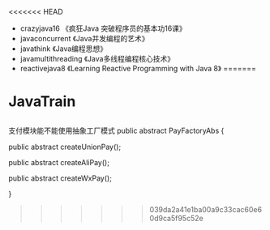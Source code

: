 <<<<<<< HEAD
- crazyjava16 《疯狂Java 突破程序员的基本功16课》
- javaconcurrent 《Java并发编程的艺术》
- javathink 《Java编程思想》
- javamultithreading 《Java多线程编程核心技术》
- reactivejava8 《Learning Reactive Programming with Java 8》
=======
# JavaTrain



##  
支付模块能不能使用抽象工厂模式
public abstract PayFactoryAbs {
  
  public abstract createUnionPay();
  
  public abstract createAliPay();
  
  public abstract createWxPay();
  
}
>>>>>>> 039da2a41e1ba00a9c33cac60e60d9ca5f95c52e
